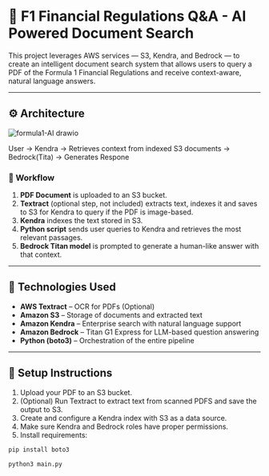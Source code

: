# 🏁 F1 Financial Regulations Q&A - AI Powered Document Search

This project leverages AWS services — S3, Kendra, and Bedrock — to create an intelligent document search system that allows users to query a PDF of the Formula 1 Financial Regulations and receive context-aware, natural language answers.

---

## ⚙️ Architecture
![formula1-AI drawio](https://github.com/user-attachments/assets/5df64582-75f8-42ae-96b4-29e3ba68e508)


User -> Kendra -> Retrieves context from indexed S3 documents -> Bedrock(Tita) -> Generates Respone

### 🔁 Workflow

1. **PDF Document** is uploaded to an S3 bucket.
2. **Textract** (optional step, not included) extracts text, indexes it and saves to S3 for Kendra to query if the PDF is image-based.
3. **Kendra** indexes the text stored in S3.
4. **Python script** sends user queries to Kendra and retrieves the most relevant passages.
5. **Bedrock Titan model** is prompted to generate a human-like answer with that context.

---

## 🧰 Technologies Used

- **AWS Textract** – OCR for PDFs (Optional)
- **Amazon S3** – Storage of documents and extracted text
- **Amazon Kendra** – Enterprise search with natural language support
- **Amazon Bedrock** – Titan G1 Express for LLM-based question answering
- **Python (boto3)** – Orchestration of the entire pipeline

---

## 🧪 Setup Instructions

1. Upload your PDF to an S3 bucket.
2. (Optional) Run Textract to extract text from scanned PDFS and save the output to S3.
3. Create and configure a Kendra index with S3 as a data source.
4. Make sure Kendra and Bedrock roles have proper permissions.
5. Install requirements:

```bash
pip install boto3

python3 main.py

